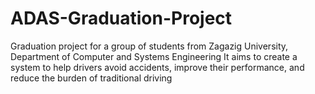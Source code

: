 # ADAS-Graduation-Project
Graduation project for a group of students from Zagazig University, Department of Computer and Systems Engineering
It aims to create a system to help drivers avoid accidents, improve their performance, and reduce the burden of traditional driving
